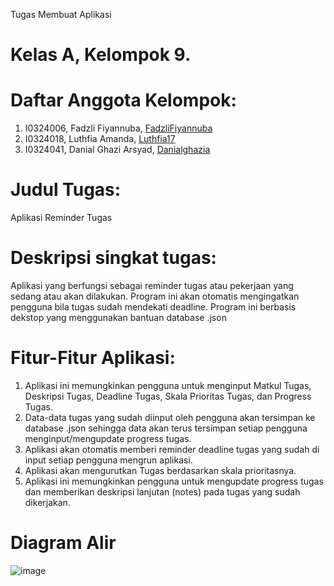 Tugas Membuat Aplikasi 
# Kelas A, Kelompok 9.
# Daftar Anggota Kelompok:
1. I0324006, Fadzli Fiyannuba, [FadzliFiyannuba](https://github.com/FadzliFiyannuba)
2. I0324018, Luthfia Amanda, [Luthfia17](https://github.com/Luthfia17)
3. I0324041, Danial Ghazi Arsyad, [Danialghazia](https://github.com/Danialghazia)

# Judul Tugas:
Aplikasi Reminder Tugas 

# Deskripsi singkat tugas:
Aplikasi yang berfungsi sebagai reminder tugas atau pekerjaan yang sedang atau akan dilakukan. ⁠Program ini akan otomatis mengingatkan pengguna bila tugas sudah mendekati deadline.  Program ini berbasis dekstop yang menggunakan bantuan database .json

# Fitur-Fitur Aplikasi: 
1. Aplikasi ini memungkinkan pengguna untuk menginput Matkul Tugas, Deskripsi Tugas, Deadline Tugas, Skala Prioritas Tugas, dan Progress Tugas.
2. Data-data tugas yang sudah diinput oleh pengguna akan tersimpan ke database .json sehingga data akan terus tersimpan setiap pengguna menginput/mengupdate progress tugas.
3. Aplikasi akan otomatis memberi reminder deadline tugas yang sudah di input setiap pengguna mengrun aplikasi.
4. Aplikasi akan mengurutkan Tugas berdasarkan skala prioritasnya.
5. Aplikasi ini memungkinkan pengguna untuk mengupdate progress tugas dan memberikan deskripsi lanjutan (notes) pada tugas yang sudah dikerjakan.

# Diagram Alir
![image](https://github.com/user-attachments/assets/c6d89ae7-83d5-487d-86bd-57750c9646b9)

